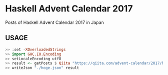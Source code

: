 # Haskell Advent Calendar 2017
Posts of Haskell Advent Calendar 2017 in Japan

## USAGE

```haskell
>> :set -XOverloadedStrings
>> import GHC.IO.Encoding
>> setLocaleEncoding utf8
>> result <- getPosts $ Qiita "https://qiita.com/advent-calendar/2017/haskell"
>> writeJson "./hoge.json" result
```
